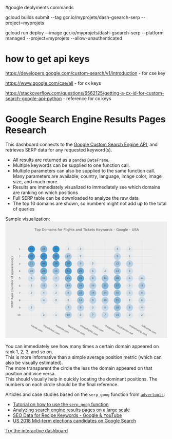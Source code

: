 #google deplyments commands 

gcloud builds submit --tag gcr.io/myprojets/dash-gsearch-serp --project=myprojets

gcloud run deploy --image gcr.io/myprojets/dash-gsearch-serp --platform managed 
--project=myprojets --allow-unauthenticated

# how to get api keys

https://developers.google.com/custom-search/v1/introduction - for cse key

https://www.google.com/cse/all - for cx keys
 
https://stackoverflow.com/questions/6562125/getting-a-cx-id-for-custom-search-google-api-python - reference for cx keys

# Google Search Engine Results Pages Research

This dashboard connects to the [Google Custom Search Engine API](https://developers.google.com/custom-search/v1/cse/list), and retrieves SERP data for any requested keyword(s).  

* All results are returned as a `pandas` `DataFrame`.
* Multiple keywords can be supplied to one function call.
* Multiple parameters can also be supplied to the same function call. Many parameters are available; country, language, image color, image size, and much more. 
* Results are immediately visualized to immediately see which domains are ranking on which positions
* Full SERP table can be downloaded to analyze the raw data
* The top 10 domains are shown, so numbers might not add up to the total of queries

Sample visualization:
![](serp_viz.png)

You can immediately see how many times a certain domain appeared on rank 1, 2, 3, and so on.  
This is more informative than a simple average position metric (which can also be visually estimated).  
The more transparent the circle the less the domain appeared on that position and vice versa.  
This should visually help in quickly locating the dominant positions. The numbers on each circle should be the final reference.  

Articles and case studies based on the `serp_goog` function from [`advertools`](https://github.com/eliasdabbas/advertools):

* [Tutorial on how to use the `serp_goog` function](https://www.kaggle.com/eliasdabbas/search-engine-results-pages-serps-research)
* [Analyzing search engine results pages on a large scale](https://www.semrush.com/blog/analyzing-search-engine-results-pages/)
* [SEO Data for Recipe Keywords - Google & YouTube](https://www.kaggle.com/eliasdabbas/recipes-keywords-ranking-on-google-and-youtube)
* [US 2018 Mid-term elections candidates on Google Search](https://www.kaggle.com/eliasdabbas/us-midterm-elections-2018-on-google-search)


[Try the interactive dashboard](https://www.dashboardom.com/google-serp)
